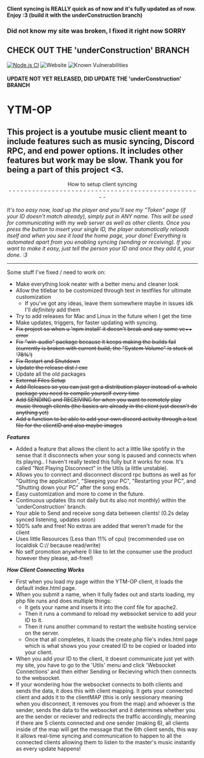 **Client syncing is REALLY quick as of now and it's fully updated as of now. Enjoy :3 (build it with the underConstruction branch)**
<h3>Did not know my site was broken, I fixed it right now SORRY</h3>

<h2>CHECK OUT THE 'underConstruction' BRANCH</h2>

[![Node.js CI](https://github.com/FennBoii/YTM-OP/actions/workflows/node.js.yml/badge.svg)](https://github.com/FennBoii/YTM-OP/actions/workflows/node.js.yml) ![Website](https://img.shields.io/website?up_message=site%20UP&down_message=site%20DOWN&url=https%3A%2F%2Fgetname.ytmopdata.net%2F&label=Token%20Page%20-&labelColor=%23ff00ff&link=https%3A%2F%2Fgetname.ytmopdata.net%2F) ![Known Vulnerabilities](https://snyk.io/test/github/FennBoii/YTM-OP/badge.svg)

<h4>UPDATE NOT YET RELEASED, DID UPDATE THE 'underConstruction' BRANCH</h4>

# YTM-OP
## This project is a youtube music client meant to include features such as music syncing, Discord RPC, and end power options. It includes other features but work may be slow. Thank you for being a part of this project <3.

<center>How to setup client syncing<br />
<center>- - - - - - - - - - - - - - - - - - - - - - - - - - - - - - - - - - - - - - - - - - - - - - - - - -</center></center><br />
<i>It's too easy now, load up the player and you'll see my "Token" page (if your ID doesn't match already), simply put in ANY name. This will be used for communicating with my web server as well as other clients. Once you press the button to insert your single ID, the player automatically reloads itself and when you see it load the home page, your done! Everything is automated apart from you enabling syncing (sending or receiving). If you want to make it easy, just tell the person your ID and once they add it, your done. :3</i>
<hr />
</center>
Some stuff I've fixed / need to work on:

- Make everything look neater with a better menu and cleaner look
- Allow the titlebar to be customized through text in textfiles for ultimate customization
    - If you've got any ideas, leave them somewhere maybe in issues idk I'll *definitely* add them
- Try to add releases for Mac and Linux in the future when I get the time
- Make updates, triggers, for faster updating with syncing.
- ~~Fix project so when u 'npm install' it doesn't break and say some vc++ error~~
- ~~Fix "win-audio" package because it keeps making the builds fail (currently is broken with current build, the "System Volume" is stuck at '78%')~~
- ~~Fix Restart and Shutdown~~
- ~~Update the release dist / exe~~
- Update all the old packages
- ~~External Files Setup~~
- <s>Add Releases so you can just get a distribution player instead of a whole package you need to compile yourself every time</s>
- ~~Add SENDING and RECEIVING for when you want to remotely play music through clients (the basics are already in the client just doesn't do anything yet)~~
- ~~Add a function to be able to add your own discord activity through a text file for the clientID and also maybe images~~

***Features***
- Added a feature that allows the client to act a little like spotify in the sense that it disconnects when your song is paused and connects when its playing.. I haven't really tested this fully but it works for now. It's called "Not Playing Disconnect" in the Utils (a little unstable).
- Allows you to connect and disconnect discord rpc buttons as well as for "Quitting the application", "Sleeping your PC", "Restarting your PC", and "Shutting down your PC" after the song ends.
- Easy customization and more to come in the future.
- Continuous updates (Its not daily but its also not monthly) within the 'underConstruction' branch.
- Your able to Send and receive song data between clients! (0.2s delay synced listening, updates soon)
- 100% safe and free! No extras are added that weren't made for the client
- Uses little Resources (Less than 11% of cpu) (recommended use on localdisk C:// because read/write)
- No self promotion anywhere (I like to let the consumer use the product however they please, ad-free!)
 
 ***How Client Connecting Works***
 - First when you load my page within the YTM-OP client, it loads the default index.html page.
 - When you submit a name, when it fully fades out and starts loading, my php file runs and does multiple things:
	 - It gets your name and inserts it into the conf file for apache2.
	 - Then it runs a command to reload my websocket service to add your ID to it.
	 - Then it runs another command to restart the website hosting service on the server.
	 - Once that all completes, it loads the create.php file's index.html page which is what shows you your created ID to be copied or loaded into your client.
 - When you add your ID to the client, it doesnt communicate just yet with my site, you have to go to the 'Utils' menu and click 'Websocket Connections' and then either Sending or Recieving which then connects to the websocket.
 - If your wondering how the websocket connects to both clients and sends the data, it does this with client mapping. It gets your connected client and adds it to the clientMAP (this is only sessionary meaning when you disconnect, it removes you from the map) and whoever is the sender, sends the data to the websocket and it determines whether you are the sender or reciever and redirects the traffic accordingly, meaning if there are 5 clients connected and one sender (making 6), all clients inside of the map will get the message that the 6th client sends, this way it allows real-time syncing and communication to happen to all the connected clients allowing them to listen to the master's music instantly as every update happens!
</center>
